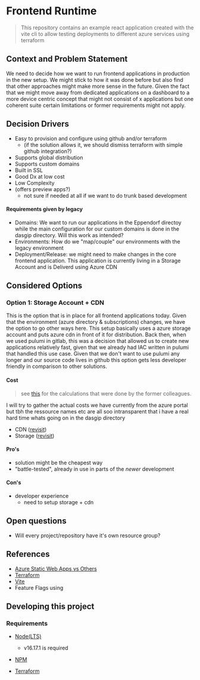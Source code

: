 # Frontend Runtime

> This repository contains an example react application created with the vite cli to allow testing deployments to different azure services using terraform

## Context and Problem Statement

We need to decide how we want to run frontend applications in production in the new setup. We might stick to how it was done before but also find that other approaches might make more sense in the future. Given the fact that we might move away from dedicated applications on a dashboard to a more device centric concept that might not consist of x applications but one coherent suite certain limitations or former requirements might not apply.

## Decision Drivers

* Easy to provision and configure using github and/or terraform
  * (if the solution allows it, we should dismiss terraform with simple github integration?)
* Supports global distribution
* Supports custom domains
* Built in SSL
* Good Dx at low cost
* Low Complexity
* (offers preview apps?)
  * not sure if needed at all if we want to do trunk based development

#### Requirements given by legacy

* Domains: We want to run our applications in the Eppendorf directoy while the main configuration for our custom domains is done in the dasgip directory. Will this work as intended?
* Environments: How do we "map/couple" our environments with the legacy environment
* Deployment/Release: we might need to make changes in the core frontend application. This application is currently living in a Storage Account and is Deliverd using Azure CDN

## Considered Options

### Option 1: Storage Account + CDN

This is the option that is in place for all frontend applications today. Given that the environment (azure directory & subscriptions) changes, we have the option to go other ways here. This setup basically uses a azure storage account and puts azure cdn in front of it for distribution. Back then, when we used pulumi in gitlab, this was a decision that allowed us to create new applications relatively fast, given that we already had IAC written in pulumi that handled this use case. Given that we don't want to use pulumi any longer and our source code lives in github this option gets less developer friendly in comparison to other solutions.

#### Cost

> see [this](https://confluence.dasgip.de/display/VNCAFM/Frontend+Deployment+Infrastructure) for the calculations that were done by the former colleagues.

I will try to gather the actual costs we have currently from the azure portal but tbh the ressource names etc are all soo intransparent that i have a real hard time whats going on in the dasgip directory

* CDN ([revisit](https://azure.microsoft.com/de-de/pricing/details/cdn/))
* Storage ([revisit](https://azure.microsoft.com/en-us/pricing/details/storage/blobs/))

#### Pro's

* solution might be the cheapest way
* "battle-tested", already in use in parts of the _newer_ development

#### Con's

* developer experience
  * need to setup storage + cdn

## Open questions

* Will every project/repository have it's own resource group?

## References

* [Azure Static Web Apps vs Others](<https://devblogs.microsoft.com/devops/comparing-azure-static-web-apps-vs-azure-webapps-vs-azure-blob-storage-static-sites/>)
* [Terraform](https://www.terraform.io/)
* [Vite](https://vitejs.dev/)
* Feature Flags using

## Developing this project

### Requirements

* [Node(LTS)](https://nodejs.org/en/)

  * v16.17.1 is required

* [NPM](https://docs.npmjs.com/downloading-and-installing-node-js-and-npm)

* [Terraform](https://learn.hashicorp.com/tutorials/terraform/install-cli?in=terraform/azure-get-started)
